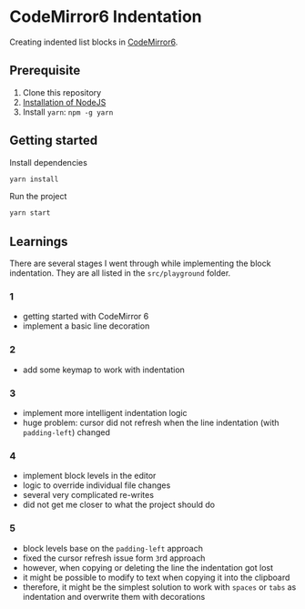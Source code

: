 # CodeMirror6 Indentation

Creating indented list blocks in [CodeMirror6](https://codemirror.net/6/).

## Prerequisite

1. Clone this repository
1. [Installation of NodeJS](https://nodejs.org/en/)
1. Install `yarn`: `npm -g yarn`

## Getting started

Install dependencies

```bash
yarn install
```

Run the project

```bash
yarn start
```

## Learnings

There are several stages I went through while implementing the block indentation. They are all listed in the `src/playground` folder.

### 1

- getting started with CodeMirror 6
- implement a basic line decoration

### 2

- add some keymap to work with indentation

### 3

- implement more intelligent indentation logic
- huge problem: cursor did not refresh when the line indentation (with `padding-left`) changed

### 4

- implement block levels in the editor
- logic to override individual file changes
- several very complicated re-writes
- did not get me closer to what the project should do

### 5

- block levels base on the `padding-left` approach
- fixed the cursor refresh issue form `3`rd approach
- however, when copying or deleting the line the indentation got lost
- it might be possible to modify to text when copying it into the clipboard
- therefore, it might be the simplest solution to work with `spaces` or `tabs` as indentation and overwrite them with decorations
